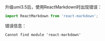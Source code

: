 升级umi3.5后，使用ReactMarkdown时出现错误：

```python
import ReactMarkdown from 'react-markdown';
```

错误信息：

```markdown
Cannot find module 'react-markdown'
```
